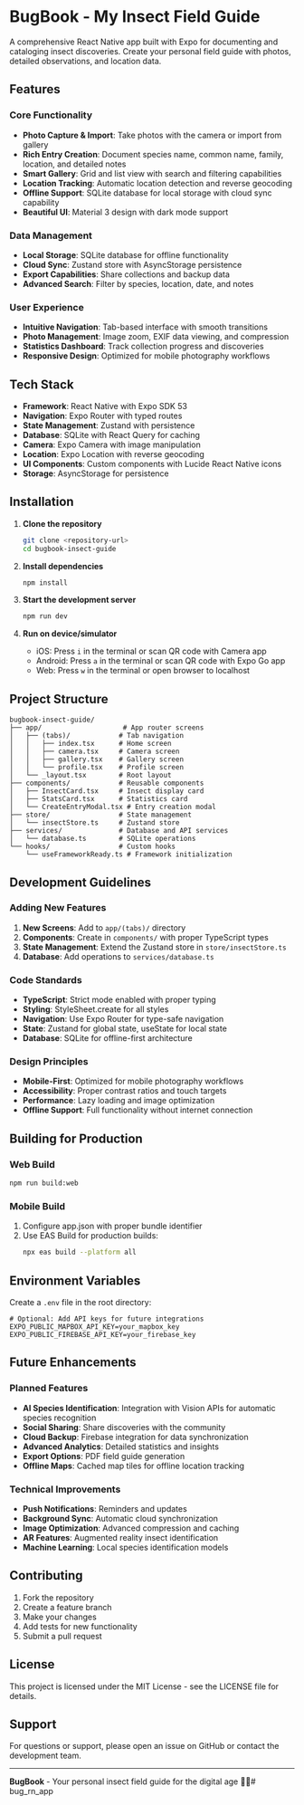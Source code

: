 # BugBook - My Insect Field Guide

A comprehensive React Native app built with Expo for documenting and cataloging insect discoveries. Create your personal field guide with photos, detailed observations, and location data.

## Features

### Core Functionality
- **Photo Capture & Import**: Take photos with the camera or import from gallery
- **Rich Entry Creation**: Document species name, common name, family, location, and detailed notes
- **Smart Gallery**: Grid and list view with search and filtering capabilities
- **Location Tracking**: Automatic location detection and reverse geocoding
- **Offline Support**: SQLite database for local storage with cloud sync capability
- **Beautiful UI**: Material 3 design with dark mode support

### Data Management
- **Local Storage**: SQLite database for offline functionality
- **Cloud Sync**: Zustand store with AsyncStorage persistence
- **Export Capabilities**: Share collections and backup data
- **Advanced Search**: Filter by species, location, date, and notes

### User Experience
- **Intuitive Navigation**: Tab-based interface with smooth transitions
- **Photo Management**: Image zoom, EXIF data viewing, and compression
- **Statistics Dashboard**: Track collection progress and discoveries
- **Responsive Design**: Optimized for mobile photography workflows

## Tech Stack

- **Framework**: React Native with Expo SDK 53
- **Navigation**: Expo Router with typed routes
- **State Management**: Zustand with persistence
- **Database**: SQLite with React Query for caching
- **Camera**: Expo Camera with image manipulation
- **Location**: Expo Location with reverse geocoding
- **UI Components**: Custom components with Lucide React Native icons
- **Storage**: AsyncStorage for persistence

## Installation

1. **Clone the repository**
   ```bash
   git clone <repository-url>
   cd bugbook-insect-guide
   ```

2. **Install dependencies**
   ```bash
   npm install
   ```

3. **Start the development server**
   ```bash
   npm run dev
   ```

4. **Run on device/simulator**
   - iOS: Press `i` in the terminal or scan QR code with Camera app
   - Android: Press `a` in the terminal or scan QR code with Expo Go app
   - Web: Press `w` in the terminal or open browser to localhost

## Project Structure

```
bugbook-insect-guide/
├── app/                    # App router screens
│   ├── (tabs)/            # Tab navigation
│   │   ├── index.tsx      # Home screen
│   │   ├── camera.tsx     # Camera screen
│   │   ├── gallery.tsx    # Gallery screen
│   │   └── profile.tsx    # Profile screen
│   └── _layout.tsx        # Root layout
├── components/            # Reusable components
│   ├── InsectCard.tsx     # Insect display card
│   ├── StatsCard.tsx      # Statistics card
│   └── CreateEntryModal.tsx # Entry creation modal
├── store/                 # State management
│   └── insectStore.ts     # Zustand store
├── services/              # Database and API services
│   └── database.ts        # SQLite operations
└── hooks/                 # Custom hooks
    └── useFrameworkReady.ts # Framework initialization
```

## Development Guidelines

### Adding New Features

1. **New Screens**: Add to `app/(tabs)/` directory
2. **Components**: Create in `components/` with proper TypeScript types
3. **State Management**: Extend the Zustand store in `store/insectStore.ts`
4. **Database**: Add operations to `services/database.ts`

### Code Standards

- **TypeScript**: Strict mode enabled with proper typing
- **Styling**: StyleSheet.create for all styles
- **Navigation**: Use Expo Router for type-safe navigation
- **State**: Zustand for global state, useState for local state
- **Database**: SQLite for offline-first architecture

### Design Principles

- **Mobile-First**: Optimized for mobile photography workflows
- **Accessibility**: Proper contrast ratios and touch targets
- **Performance**: Lazy loading and image optimization
- **Offline Support**: Full functionality without internet connection

## Building for Production

### Web Build
```bash
npm run build:web
```

### Mobile Build
1. Configure app.json with proper bundle identifier
2. Use EAS Build for production builds:
   ```bash
   npx eas build --platform all
   ```

## Environment Variables

Create a `.env` file in the root directory:

```env
# Optional: Add API keys for future integrations
EXPO_PUBLIC_MAPBOX_API_KEY=your_mapbox_key
EXPO_PUBLIC_FIREBASE_API_KEY=your_firebase_key
```

## Future Enhancements

### Planned Features
- **AI Species Identification**: Integration with Vision APIs for automatic species recognition
- **Social Sharing**: Share discoveries with the community
- **Cloud Backup**: Firebase integration for data synchronization
- **Advanced Analytics**: Detailed statistics and insights
- **Export Options**: PDF field guide generation
- **Offline Maps**: Cached map tiles for offline location tracking

### Technical Improvements
- **Push Notifications**: Reminders and updates
- **Background Sync**: Automatic cloud synchronization
- **Image Optimization**: Advanced compression and caching
- **AR Features**: Augmented reality insect identification
- **Machine Learning**: Local species identification models

## Contributing

1. Fork the repository
2. Create a feature branch
3. Make your changes
4. Add tests for new functionality
5. Submit a pull request

## License

This project is licensed under the MIT License - see the LICENSE file for details.

## Support

For questions or support, please open an issue on GitHub or contact the development team.

---

**BugBook** - Your personal insect field guide for the digital age 🐛📱# bug_rn_app
